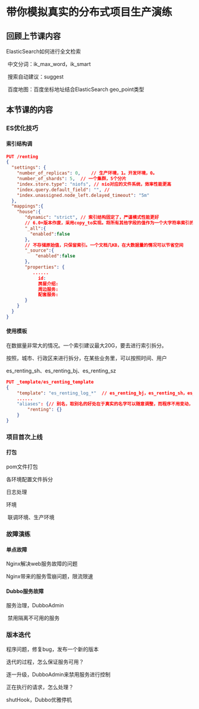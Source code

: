 # 带你模拟真实的分布式项目生产演练

## 回顾上节课内容

ElasticSearch如何进行全文检索

​	中文分词：ik_max_word，ik_smart

​	搜索自动建议：suggest

​	百度地图：百度坐标地址结合ElasticSearch geo_point类型

## 本节课的内容

### ES优化技巧

#### 索引结构调

```json
PUT /renting
{
  "settings": {
    "number_of_replicas": 0,	// 生产环境，1。开发环境，0。
    "number_of_shards": 5,  // 一个集群，5个分片
    "index.store.type": "niofs", // nio对应的文件系统，效率性能更高
    "index.query.default_field": "", // 
    "index.unassigned.node_left.delayed_timeout": "5m"
  },
  "mappings":{
    "house":{
       "dynamic": "strict", // 索引结构固定了，严谨模式性能更好
       // 6.0+版本作废，采用copy_to实现。将所有其他字段的值作为一个大字符串索引的，这么做并不十分灵活。
       "_all":{
         "enabled":false
       },
       // 不存储原始值，只保留索引。一个文档几KB，在大数据量的情况可以节省空间
       "_source":{
           "enabled":false
       },
       "properties": {
          ......
           	id:
            房屋介绍:
            周边服务:
            配套服务:
       }
    }
  }
}
```

#### 使用模板

在数据量非常大的情况。一个索引建议最大20G，要去进行索引拆分。

按照，城市、行政区来进行拆分，在某些业务里，可以按照时间、用户

es_renting_sh、es_renting_bj、es_renting_sz

```json
PUT _template/es_renting_template
{
    "template": "es_renting_log_*"	// es_renting_bj，es_renting_sh，es_renting_sz
    ......
    "aliases": {// 别名，取别名的好处在于真实的名字可以随意调整，而程序不用变动，比如reindex的操作
  		"renting": {}
  	}
}
```



### 项目首次上线

#### 打包

pom文件打包

各环境配置文件拆分

日志处理

环境

​	联调环境、生产环境

### 故障演练

#### 单点故障

Nginx解决web服务故障的问题

Nginx带来的服务雪崩问题，限流限速

#### Dubbo服务故障

服务治理，DubboAdmin

​	禁用隔离不可用的服务



### 版本迭代

程序问题，修复bug，发布一个新的版本

迭代的过程，怎么保证服务可用？

逐一升级，DubboAdmin来禁用服务进行控制

正在执行的请求，怎么处理？

shutHook，Dubbo优雅停机

